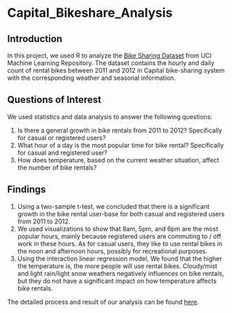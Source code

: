 # Capital_Bikeshare_Analysis

## Introduction
In this project, we used R to analyze the [Bike Sharing Dataset](https://archive.ics.uci.edu/ml/datasets/Bike+Sharing+Dataset) from UCI Machine Learning Repository. The dataset contains the hourly and daily count of rental bikes between 2011 and 2012 in Capital bike-sharing system with the corresponding weather and seasonal information.  

## Questions of Interest
We used statistics and data analysis to answer the following questions:
1. Is there a general growth in bike rentals from 2011 to 2012? Specifically for casual or registered users?
2. What hour of a day is the most popular time for bike rental? Specifically for casual and registered user?
3. How does temperature, based on the current weather situation, affect the number of bike rentals?

## Findings
1. Using a two-sample t-test, we concluded that there is a significant growth in the bike rental user-base for both casual and registered users from 2011 to 2012.  
2. We used visualizations to show that 8am, 5pm, and 6pm are the most popular hours, mainly because registered users are commuting to / off work in these hours. As for casual users, they like to use rental bikes in the noon and afternoon hours, possibly for recreational purposes.  
3. Using the interaction linear regression model, We found that the higher the temperature is, the more people will use rental bikes. Cloudy/mist and light rain/light snow weathers negatively influences on bike rentals, but they do not have a significant impact on how temperature affects bike rentals.  

  
The detailed process and result of our analysis can be found [here](report.pdf).
